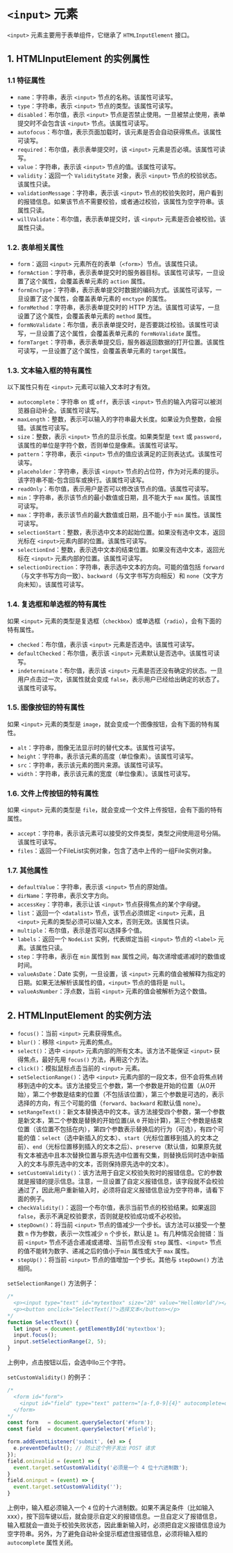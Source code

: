 # `<input>` 元素

`<input>` 元素主要用于表单组件，它继承了 `HTMLInputElement` 接口。

## 1. HTMLInputElement 的实例属性

### 1.1 特征属性

- `name`：字符串，表示 `<input>` 节点的名称。该属性可读写。
- `type`：字符串，表示 `<input>` 节点的类型。该属性可读写。
- `disabled`：布尔值，表示 `<input>` 节点是否禁止使用。一旦被禁止使用，表单提交时不会包含该 `<input>` 节点。该属性可读写。
- `autofocus`：布尔值，表示页面加载时，该元素是否会自动获得焦点。该属性可读写。
- `required`：布尔值，表示表单提交时，该 `<input>` 元素是否必填。该属性可读写。
- `value`：字符串，表示该 `<input>` 节点的值。该属性可读写。
- `validity`：返回一个 `ValidityState` 对象，表示 `<input>` 节点的校验状态。该属性只读。
- `validationMessage`：字符串，表示该 `<input>` 节点的校验失败时，用户看到的报错信息。如果该节点不需要校验，或者通过校验，该属性为空字符串。该属性只读。
- `willValidate`：布尔值，表示表单提交时，该 `<input>` 元素是否会被校验。该属性只读。

### 1.2. 表单相关属性

- `form`：返回 `<input>` 元素所在的表单（`<form>`）节点。该属性只读。
- `formAction`：字符串，表示表单提交时的服务器目标。该属性可读写，一旦设置了这个属性，会覆盖表单元素的 `action` 属性。
- `formEncType`：字符串，表示表单提交时数据的编码方式。该属性可读写，一旦设置了这个属性，会覆盖表单元素的 `enctype` 的属性。
- `formMethod`：字符串，表示表单提交时的 HTTP 方法。该属性可读写，一旦设置了这个属性，会覆盖表单元素的 `method` 属性。
- `formNoValidate`：布尔值，表示表单提交时，是否要跳过校验。该属性可读写，一旦设置了这个属性，会覆盖表单元素的 `formNoValidate` 属性。
- `formTarget`：字符串，表示表单提交后，服务器返回数据的打开位置。该属性可读写，一旦设置了这个属性，会覆盖表单元素的 `target`属性。


### 1.3. 文本输入框的特有属性

以下属性只有在 `<input>` 元素可以输入文本时才有效。

- `autocomplete`：字符串 `on` 或 `off`，表示该 `<input>` 节点的输入内容可以被浏览器自动补全。该属性可读写。
- `maxLength`：整数，表示可以输入的字符串最大长度。如果设为负整数，会报错。该属性可读写。
- `size`：整数，表示 `<input>` 节点的显示长度。如果类型是 `text` 或 `password`，该属性的单位是字符个数，否则单位是像素。该属性可读写。
- `pattern`：字符串，表示 `<input>` 节点的值应该满足的正则表达式。该属性可读写。
- `placeholder`：字符串，表示该 `<input>` 节点的占位符，作为对元素的提示。该字符串不能-包含回车或换行。该属性可读写。
- `readOnly`：布尔值，表示用户是否可以修改该节点的值。该属性可读写。
- `min`：字符串，表示该节点的最小数值或日期，且不能大于 `max` 属性。该属性可读写。
- `max`：字符串，表示该节点的最大数值或日期，且不能小于 `min` 属性。该属性可读写。
- `selectionStart`：整数，表示选中文本的起始位置。如果没有选中文本，返回光标在 `<input>`元素内部的位置。该属性可读写。
- `selectionEnd`：整数，表示选中文本的结束位置。如果没有选中文本，返回光标在 `<input>` 元素内部的位置。该属性可读写。
- `selectionDirection`：字符串，表示选中文本的方向。可能的值包括 `forward`（与文字书写方向一致）、`backward`（与文字书写方向相反）和 `none`（文字方向未知）。该属性可读写。

### 1.4. 复选框和单选框的特有属性

如果 `<input>` 元素的类型是复选框（`checkbox`）或单选框（`radio`），会有下面的特有属性。

- `checked`：布尔值，表示该 `<input>` 元素是否选中。该属性可读写。
- `defaultChecked`：布尔值，表示该 `<input>` 元素默认是否选中。该属性可读写。
- `indeterminate`：布尔值，表示该 `<input>` 元素是否还没有确定的状态。一旦用户点击过一次，该属性就会变成 `false`，表示用户已经给出确定的状态了。该属性可读写。

### 1.5. 图像按钮的特有属性

如果 `<input>` 元素的类型是 `image`，就会变成一个图像按钮，会有下面的特有属性。

- `alt`：字符串，图像无法显示时的替代文本。该属性可读写。
- `height`：字符串，表示该元素的高度（单位像素）。该属性可读写。
- `src`：字符串，表示该元素的图片来源。该属性可读写。
- `width`：字符串，表示该元素的宽度（单位像素）。该属性可读写。

### 1.6. 文件上传按钮的特有属性

如果 `<input>` 元素的类型是 `file`，就会变成一个文件上传按钮，会有下面的特有属性。

- `accept`：字符串，表示该元素可以接受的文件类型，类型之间使用逗号分隔。该属性可读写。
- `files`：返回一个FileList实例对象，包含了选中上传的一组File实例对象。

### 1.7. 其他属性

- `defaultValue`：字符串，表示该 `<input>` 节点的原始值。
- `dirName`：字符串，表示文字方向。
- `accessKey`：字符串，表示让该 `<input>` 节点获得焦点的某个字母键。
- `list`：返回一个 `<datalist>` 节点，该节点必须绑定 `<input>` 元素，且 `<input>` 元素的类型必须可以输入文本，否则无效。该属性只读。
- `multiple`：布尔值，表示是否可以选择多个值。
- `labels`：返回一个 `NodeList` 实例，代表绑定当前 `<input>` 节点的 `<label>` 元素。该属性只读。
- `step`：字符串，表示在 `min` 属性到 `max` 属性之间，每次递增或递减时的数值或时间。
- `valueAsDate`：Date 实例，一旦设置，该 `<input>` 元素的值会被解释为指定的日期。如果无法解析该属性的值，`<input>` 节点的值将是 `null`。
- `valueAsNumber`：浮点数，当前 `<input>` 元素的值会被解析为这个数值。

## 2. HTMLInputElement 的实例方法

- `focus()`：当前 `<input>` 元素获得焦点。
- `blur()`：移除 `<input>` 元素的焦点。
- `select()`：选中 `<input>` 元素内部的所有文本。该方法不能保证 `<input>` 获得焦点，最好先用 `focus()` 方法，再用这个方法。
- `click()`：模拟鼠标点击当前的 `<input>` 元素。
- `setSelectionRange()`：选中 `<input>` 元素内部的一段文本，但不会将焦点转移到选中的文本。该方法接受三个参数，第一个参数是开始的位置（从0开始），第二个参数是结束的位置（不包括该位置），第三个参数是可选的，表示选择的方向，有三个可能的值（`forward`、`backward` 和默认值 `none`）。
- `setRangeText()`：新文本替换选中的文本。该方法接受四个参数，第一个参数是新文本，第二个参数是替换的开始位置(从 `0` 开始计算)，第三个参数是结束位置（该位置不包括在内），第四个参数表示替换后的行为（可选），有四个可能的值：`select`（选中新插入的文本）、`start`（光标位置移到插入的文本之前）、`end`（光标位置移到插入的文本之后）、`preserve`（默认值，如果原先就有文本被选中且本次替换位置与原先选中位置有交集，则替换后同时选中新插入的文本与原先选中的文本，否则保持原先选中的文本）。
- `setCustomValidity()`：该方法用于自定义校验失败时的报错信息。它的参数就是报错的提示信息。注意，一旦设置了自定义报错信息，该字段就不会校验通过了，因此用户重新输入时，必须将自定义报错信息设为空字符串，请看下面的例子。
- `checkValidity()`：返回一个布尔值，表示当前节点的校验结果。如果返回 `false`，表示不满足校验要求，否则就是校验成功或不必校验。
- `stepDown()`：将当前 `<input>` 节点的值减少一个步长。该方法可以接受一个整数 `n` 作为参数，表示一次性减少 `n` 个步长，默认是 `1`。有几种情况会抛错：当前 `<input>` 节点不适合递减或递增、当前节点没有 `step` 属性、`<input>` 节点的值不能转为数字、递减之后的值小于`min` 属性或大于 `max` 属性。
- `stepUp()`：将当前 `<input>` 节点的值增加一个步长。其他与 `stepDown()` 方法相同。

`setSelectionRange()` 方法例子：

```javascript
/*
  <p><input type="text" id="mytextbox" size="20" value="HelloWorld"/></p>
  <p><button onclick="SelectText()">选择文本</button></p>
*/
function SelectText() {
  let input = document.getElementById('mytextbox');
  input.focus();
  input.setSelectionRange(2, 5);
}
```

上例中，点击按钮以后，会选中llo三个字符。

`setCustomValidity()` 的例子：

```javascript
/*
  <form id="form">
    <input id="field" type="text" pattern="[a-f,0-9]{4}" autocomplete=off />
  </form>
*/
const form   = document.querySelector('#form');
const field  = document.querySelector('#field');

form.addEventListener('submit', (e) => {
  e.preventDefault(); // 防止这个例子发出 POST 请求
});
field.oninvalid = (event) => {
  event.target.setCustomValidity('必须是一个 4 位十六进制数');
}
field.oninput = (event) => {
  event.target.setCustomValidity('');
}
```

上例中，输入框必须输入一个 `4` 位的十六进制数。如果不满足条件（比如输入xxx），按下回车键以后，就会提示自定义的报错信息。一旦自定义了报错信息，输入框就会一直处于校验失败状态，因此重新输入时，必须把自定义报错信息设为空字符串。另外，为了避免自动补全提示框遮住报错信息，必须将输入框的 `autocomplete` 属性关闭。
